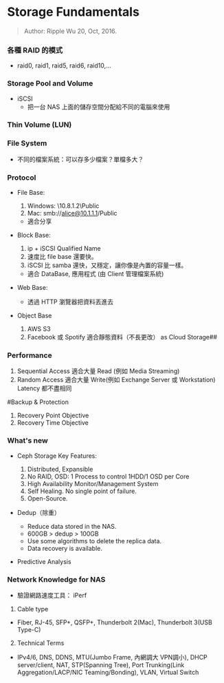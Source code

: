 # Storage Fundamentals
> Author: Ripple Wu 20, Oct, 2016.

### 各種 RAID 的模式
- raid0, raid1, raid5, raid6, raid10,...

### Storage Pool and Volume

* iSCSI
  * 把一台 NAS 上面的儲存空間分配給不同的電腦來使用

### Thin Volume (LUN)

### File System
* 不同的檔案系統：可以存多少檔案？單檔多大？

### Protocol
* File Base:
  1. Windows: \\10.8.1.2\Public
  2. Mac: smb://alice@10.1.1.1/Public
  * 適合分享

* Block Base:
  1. ip + iSCSI Qualified Name
  2. 速度比 file base 還要快。
  3. iSCSI 比 samba 還快，又穩定，讓你像是內置的容量一樣。
  *  適合 DataBase, 應用程式 (由 Client 管理檔案系統)

* Web Base:
  * 透過 HTTP 瀏覽器把資料丟進去

* Object Base
  1. AWS S3
  2. Facebook 或 Spotify
適合靜態資料（不長更改） as Cloud Storage##

### Performance
1. Sequential Access
	適合大量 Read (例如 Media Streaming)
2. Random Access
	適合大量 Write(例如 Exchange Server 或 Workstation)
Latency 都不盡相同

#Backup & Protection
1. Recovery Point Objective
2. Recovery Time Objective

### What's new
* Ceph Storage
Key Features:
  1. Distributed, Expansible
  2. No RAID, OSD: 1 Process to control 1HDD/1 OSD per Core
  3. High Availability Monitor/Management System
  4. Self Healing. No single point of failure.
  5. Open-Source.

* Dedup（除重）
  * Reduce data stored in the NAS.
  * 600GB > dedup > 100GB
  * Use some algorithms to delete the replica data.
  * Data recovery is available.

* Predictive Analysis

### Network Knowledge for NAS
* 驗證網路速度工具： iPerf
1. Cable type
  * Fiber, RJ-45, SFP+, QSFP+, Thunderbolt 2(Mac), Thunderbolt 3(USB Type-C)
2. Technical Terms
  * IPv4/6, DNS, DDNS, MTU(Jumbo Frame, 內網調大 VPN調小), DHCP server/client, NAT, STP(Spanning Tree), Port Trunking(Link Aggregation/LACP/NIC Teaming/Bonding), VLAN, Virtual Switch
